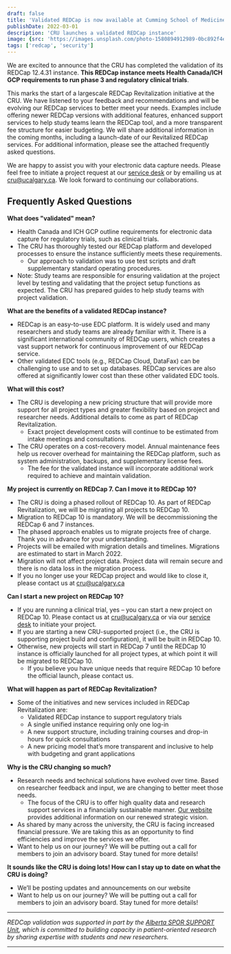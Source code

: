 ```yaml
---
draft: false
title: 'Validated REDCap is now available at Cumming School of Medicine!'
publishDate: 2022-03-01
description: 'CRU launches a validated REDCap instance'
image: {src: 'https://images.unsplash.com/photo-1580894912989-0bc892f4efd0?q=80&w=500&auto=format&fit=crop&ixlib=rb-4.0.3&ixid=M3wxMjA3fDB8MHxwaG90by1wYWdlfHx8fGVufDB8fHx8fA==', alt: 'redcap validation image'}
tags: ['redcap', 'security']
---
```


We are excited to announce that the CRU has completed the validation of its REDCap 12.4.31 instance. __This REDCap instance meets Health Canada/ICH GCP requirements to run phase 3 and regulatory clinical trials__.

This marks the start of a largescale REDCap Revitalization initiative at the CRU. We have listened to your feedback and recommendations and will be evolving our REDCap services to better meet your needs. Examples include offering newer REDCap versions with additional features, enhanced support services to help study teams learn the REDCap tool, and a more transparent fee structure for easier budgeting. We will share additional information in the coming months, including a launch-date of our Revitalized REDCap services. For additional information, please see the attached frequently asked questions.

We are happy to assist you with your electronic data capture needs. Please feel free to initiate a project request at our [service desk](https://researchcalgary.atlassian.net/servicedesk/customer/portal/7) or by emailing us at <cru@ucalgary.ca>. We look forward to continuing our collaborations.

<h2 class="pt-12 font-bold leading-10 tracking-tight">Frequently Asked Questions</h2>

__What does "validated" mean?__
- Health Canada and ICH GCP outline requirements for electronic data capture for regulatory trials, such as clinical trials.
- The CRU has thoroughly tested our REDCap platform and developed processes to ensure the instance sufficiently meets these requirements.
    - Our approach to validation was to use test scripts and draft supplementary standard operating procedures.
- Note: Study teams are responsible for ensuring validation at the project level by testing and validating that the project setup functions as expected. The CRU has prepared guides to help study teams with project validation.

__What are the benefits of a validated REDCap instance?__
- REDCap is an easy-to-use EDC platform. It is widely used and many researchers and study teams are already familiar with it. There is a significant international community of REDCap users, which creates a vast support network for continuous improvement of our REDCap service.
- Other validated EDC tools (e.g., REDCap Cloud, DataFax) can be challenging to use and to set up databases. REDCap services are also offered at significantly lower cost than these other validated EDC tools.

__What will this cost?__
- The CRU is developing a new pricing structure that will provide more support for all project types and greater flexibility based on project and researcher needs. Additional details to come as part of REDCap Revitalization.
    - Exact project development costs will continue to be estimated from intake meetings and consultations.
- The CRU operates on a cost-recovery model. Annual maintenance fees help us recover overhead for maintaining the REDCap platform, such as system administration, backups, and supplementary license fees.
    - The fee for the validated instance will incorporate additional work required to achieve and maintain validation.

__My project is currently on REDCap 7. Can I move it to REDCap 10?__
- The CRU is doing a phased rollout of REDCap 10. As part of REDCap Revitalization, we will be migrating all projects to REDCap 10.
- Migration to REDCap 10 is mandatory. We will be decommissioning the REDCap 6 and 7 instances.
- The phased approach enables us to migrate projects free of charge. Thank you in advance for your understanding.
- Projects will be emailed with migration details and timelines. Migrations are estimated to start in March 2022.
- Migration will not affect project data. Project data will remain secure and there is no data loss in the migration process.
- If you no longer use your REDCap project and would like to close it, please contact us at <cru@ucalgary.ca>

__Can I start a new project on REDCap 10?__
- If you are running a clinical trial, yes – you can start a new project on REDCap 10. Please contact us at <cru@ucalgary.ca> or via our [service desk](https://researchcalgary.atlassian.net/servicedesk/customer/portal/7) to initiate your project.
- If you are starting a new CRU-supported project (i.e., the CRU is supporting project build and configuration), it will be built in REDCap 10.
- Otherwise, new projects will start in REDCap 7 until the REDCap 10 instance is officially launched for all project types, at which point it will be migrated to REDCap 10.
    - If you believe you have unique needs that require REDCap 10 before the official launch, please contact us.

__What will happen as part of REDCap Revitalization?__
- Some of the initiatives and new services included in REDCap Revitalization are:
    - Validated REDCap instance to support regulatory trials
    - A single unified instance requiring only one log-in
    - A new support structure, including training courses and drop-in hours for quick consultations
    - A new pricing model that’s more transparent and inclusive to help with budgeting and grant applications

__Why is the CRU changing so much?__
- Research needs and technical solutions have evolved over time. Based on researcher feedback and input, we are changing to better meet those needs.
    - The focus of the CRU is to offer high quality data and research support services in a financially sustainable manner. [Our website](https://cru.ucalgary.ca) provides additional information on our renewed strategic vision.
- As shared by many across the university, the CRU is facing increased financial pressure. We are taking this as an opportunity to find efficiencies and improve the services we offer.
- Want to help us on our journey? We will be putting out a call for members to join an advisory board. Stay tuned for more details!

__It sounds like the CRU is doing lots! How can I stay up to date on what the CRU is doing?__
- We’ll be posting updates and announcements on our website
- Want to help us on our journey? We will be putting out a call for members to join an advisory board. Stay tuned for more details!

<div class="pt-16"></div>
<hr />

_REDCap validation was supported in part by the [Alberta SPOR SUPPORT Unit](https://absporu.ca), which is committed to building capacity in patient-oriented research by sharing expertise with students and new researchers._

<hr />